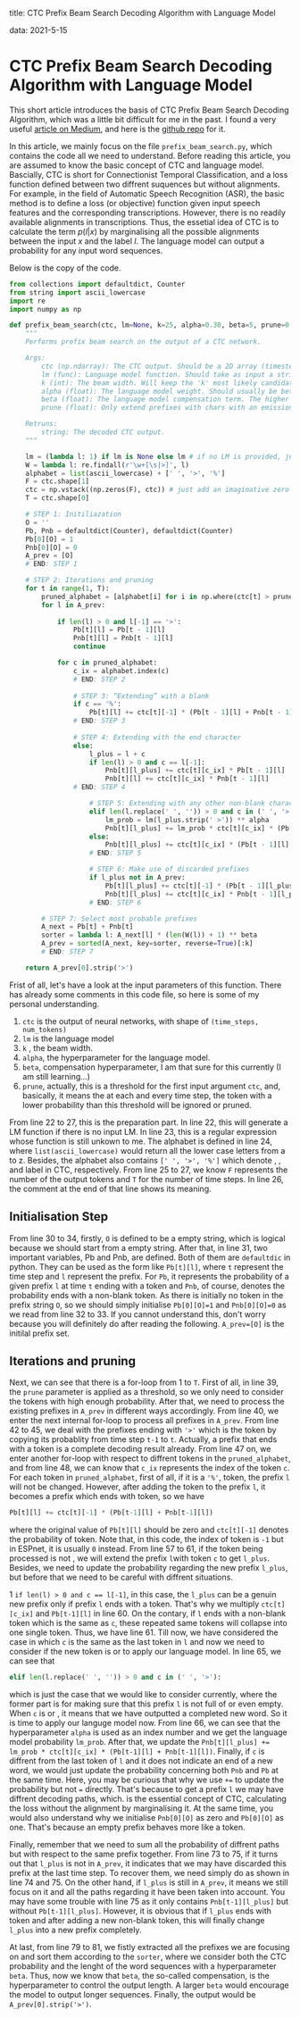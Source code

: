 title:	CTC Prefix Beam Search Decoding Algorithm with Language Model

data: 2021-5-15

# CTC Prefix Beam Search Decoding Algorithm with Language Model

This short article introduces the basis of CTC Prefix Beam Search Decoding Algorithm, which was a little bit difficult for me in the past. I found a very useful [article on Medium](https://medium.com/corti-ai/ctc-networks-and-language-models-prefix-beam-search-explained-c11d1ee23306), and here is the [github repo](https://github.com/corticph/prefix-beam-search) for it. 

In this article, we mainly focus on the file `prefix_beam_search.py`, which contains the code all we need to understand. Before reading this article, you are assumed to know the basic concept of CTC and language model. Bascially, CTC is short for Connectionist Temporal Classification, and a loss function defined between two diffrent suquences but without alignments. For example, in the field of Automatic Speech Recognition (ASR), the basic method is to define a loss (or objective) function given input speech features and the corresponding transcriptions. However, there is no readily available alignments in transcriptions. Thus, the essetial idea of CTC is to calculate the term $p(l|x)$ by marginalising all the possible alignments between the input $x$ and the label $l$. The language model can output a probability for any input word sequences. 

Below is the copy of the code.

```python
from collections import defaultdict, Counter
from string import ascii_lowercase
import re
import numpy as np

def prefix_beam_search(ctc, lm=None, k=25, alpha=0.30, beta=5, prune=0.001):
	"""
	Performs prefix beam search on the output of a CTC network.

	Args:
		ctc (np.ndarray): The CTC output. Should be a 2D array (timesteps x alphabet_size)
		lm (func): Language model function. Should take as input a string and output a probability.
		k (int): The beam width. Will keep the 'k' most likely candidates at each timestep.
		alpha (float): The language model weight. Should usually be between 0 and 1.
		beta (float): The language model compensation term. The higher the 'alpha', the higher the 'beta'.
		prune (float): Only extend prefixes with chars with an emission probability higher than 'prune'.

	Retruns:
		string: The decoded CTC output.
	"""

	lm = (lambda l: 1) if lm is None else lm # if no LM is provided, just set to function returning 1
	W = lambda l: re.findall(r'\w+[\s|>]', l)
	alphabet = list(ascii_lowercase) + [' ', '>', '%']
	F = ctc.shape[1]
	ctc = np.vstack((np.zeros(F), ctc)) # just add an imaginative zero'th step (will make indexing more intuitive)
	T = ctc.shape[0]

	# STEP 1: Initiliazation
	O = ''
	Pb, Pnb = defaultdict(Counter), defaultdict(Counter)
	Pb[0][O] = 1
	Pnb[0][O] = 0
	A_prev = [O]
	# END: STEP 1

	# STEP 2: Iterations and pruning
	for t in range(1, T):
		pruned_alphabet = [alphabet[i] for i in np.where(ctc[t] > prune)[0]]
		for l in A_prev:
			
			if len(l) > 0 and l[-1] == '>':
				Pb[t][l] = Pb[t - 1][l]
				Pnb[t][l] = Pnb[t - 1][l]
				continue  

			for c in pruned_alphabet:
				c_ix = alphabet.index(c)
				# END: STEP 2
				
				# STEP 3: “Extending” with a blank
				if c == '%':
					Pb[t][l] += ctc[t][-1] * (Pb[t - 1][l] + Pnb[t - 1][l])
				# END: STEP 3
				
				# STEP 4: Extending with the end character
				else:
					l_plus = l + c
					if len(l) > 0 and c == l[-1]:
						Pnb[t][l_plus] += ctc[t][c_ix] * Pb[t - 1][l]
						Pnb[t][l] += ctc[t][c_ix] * Pnb[t - 1][l]
				# END: STEP 4

					# STEP 5: Extending with any other non-blank character and LM constraints
					elif len(l.replace(' ', '')) > 0 and c in (' ', '>'):
						lm_prob = lm(l_plus.strip(' >')) ** alpha
						Pnb[t][l_plus] += lm_prob * ctc[t][c_ix] * (Pb[t - 1][l] + Pnb[t - 1][l])
					else:
						Pnb[t][l_plus] += ctc[t][c_ix] * (Pb[t - 1][l] + Pnb[t - 1][l])
					# END: STEP 5

					# STEP 6: Make use of discarded prefixes
					if l_plus not in A_prev:
						Pb[t][l_plus] += ctc[t][-1] * (Pb[t - 1][l_plus] + Pnb[t - 1][l_plus])
						Pnb[t][l_plus] += ctc[t][c_ix] * Pnb[t - 1][l_plus]
					# END: STEP 6

		# STEP 7: Select most probable prefixes
		A_next = Pb[t] + Pnb[t]
		sorter = lambda l: A_next[l] * (len(W(l)) + 1) ** beta
		A_prev = sorted(A_next, key=sorter, reverse=True)[:k]
		# END: STEP 7

	return A_prev[0].strip('>')
```

Frist of all, let's have a look at the input parameters of this function. There has already some comments in this code file, so here is some of my personal understanding. 

1.  `ctc` is the output of neural networks, with shape of `(time_steps, num_tokens)`
2.  `lm` is the language model 
3.  `k` , the beam width. 
4.  `alpha`, the hyperparameter for the language model. 
5.  `beta`, compensation hyperparameter, I am that sure for this currently (I am still learning...)
6.  `prune`, actually, this is a threshold for the first input argument `ctc`, and, basically, it means the at each and every time step, the token with a lower probability than this threshold will be ignored or pruned. 

From line 22 to 27, this is the preparation part. In line 22, this will generate a LM function if there is no input LM. In line 23, this is a regular expression whose function is still unkown to me. The alphabet is defined in line 24, where `list(ascii_lowercase)` would return all the lower case letters from a to z. Besides, the alphabet also contains `[' ', '>', '%']` which denote <space>, <end of sentence>, and <blank> label in CTC, respectively. From line 25 to 27, we know `F` represents the number of the output tokens and `T` for the number of time steps. In line 26, the comment at the end of that line shows its meaning. 

## Initialisation Step 

From line 30 to 34, firstly, `O` is defined to be a empty string, which is logical because we should start from a empty string. After that, in line 31, two important variables, Pb and Pnb, are defined. Both of them are `defaultdic` in python. They can be used as the form like `Pb[t][l]`, where `t` represent the time step and `l` represent the prefix. For `Pb`, it represents the probability of a given prefix `l` at time `t` ending with a <blank> token and `Pnb`, of course, denotes the probability ends with a non-blank token. As there is initially no token in the prefix string `O`, so we should simply initialise `Pb[0][O]=1` and `Pnb[0][O]=0` as we read from line 32 to 33. If you cannot understand this, don't worry because you will definitely do after reading the following. `A_prev=[O]` is the initilal prefix set. 

## Iterations and pruning 

Next, we can see that there is a for-loop from 1 to `T`. First of all, in line 39, the `prune` parameter is applied as a threshold, so we only need to consider the tokens with high enough probability. After that, we need to process the existing prefixes in `A_prev` in different ways accordingly. From line 40, we enter the next internal for-loop to process all prefixes in `A_prev`. From line 42 to 45, we deal with the prefixes ending with `'>'` which is the <end of sentence> token by copying its probablity from time step `t-1` to `t`. Actually, a prefix that ends with a <end of sentence> token is a complete decoding result already. From line 47 on, we enter another for-loop with respect to diffrent tokens in the `pruned_alphabet`, and from line 48, we can know that `c_ix` represents the index of the token `c`. For each token in `pruned_alphabet`, first of all, if it is a `'%'`, <blank> token, the prefix `l` will not be changed. However, after adding the <blank> token to the prefix `l`, it becomes a prefix which ends with <blank> token, so we have 

```python
Pb[t][l] += ctc[t][-1] * (Pb[t-1][l] + Pnb[t-1][l])
```

where the original value of `Pb[t][l]` should be zero and `ctc[t][-1]` denotes the probability of <blank> token. Note that, in this code, the index of <blank> token is `-1` but in ESPnet, it is usually `0` instead. From line 57 to 61, if the token being processed is not <blank>, we will extend the prefix `l`with token `c` to get `l_plus`. Besides, we need to update the probability regarding the new prefix `l_plus`, but before that we need to be careful with diffrent situations. 

1 `if len(l) > 0 and c == l[-1]`, in this case, the `l_plus` can be a genuin new prefix only if prefix `l` ends with a <blank> token. That's why we multiply `ctc[t][c_ix]` and `Pb[t-1][l]` in line 60. On the contary, if `l` ends with a non-blank token which is the same as `c`, these repeated same tokens will collapse into one single token. Thus, we have line 61. Till now, we have considered the case in which `c` is the same as the last token in `l` and now we need to consider if the new token is <space> or <end of sentence> to apply our language model. In line 65, we can see that 

```python
elif len(l.replace(' ', '')) > 0 and c in (' ', '>'):
```

which is just the case that we would like to consider currently, where the former part is for making sure that this prefix `l` is not full of <space> or even empty. When `c` is <space> or <end of sentece>, it means that we have outputted a completed new word. So it is time to apply our languge model now. From line 66, we can see that the hyperparameter `alpha` is used as an index number and we get the language model probability `lm_prob`. After that, we update the `Pnb[t][l_plus] += lm_prob * ctc[t][c_ix] * (Pb[t-1][l] + Pnb[t-1][l])`. Finally, if `c` is diffrent from the last token of  `l` and it does not indicate an end of a new word, we would just update the probability concerning both `Pnb` and `Pb` at the same time. Here, you may be curious that why we use `+=` to update the probability but not `=` directly. That's because to get a prefix `l` we may have diffrent decoding paths, which. is the essential concept of CTC, calculating the loss without the alignment by marginalising it. At the same time, you would also understand why we initialise `Pnb[0][O]` as zero and `Pb[0][O]` as one. That's because an empty prefix behaves more like a <blank> token. 

Finally, remember that we need to sum all the probability of diffrent paths but with respect to the same prefix together. From line 73 to 75, if it turns out that `l_plus` is not in `A_prev`, it indicates that we may have discarded this prefix at the last time step. To recover them, we need simply do as shown in line 74 and 75. On the other hand, if `l_plus` is still in `A_prev`, it means we still focus on it and all the paths regarding it have been taken into account. You may have some trouble with line 75 as it only contains `Pnb[t-1][l_plus]` but without `Pb[t-1][l_plus]`. However, it is obvious that if `l_plus` ends with <blank> token and after adding a new non-blank token, this will finally change `l_plus` into a new prefix completely. 

At last, from line 79 to 81, we fistly extracted all the prefixes we are focusing on and sort them according to the `sorter`, where we consider both the CTC probability and the lenght of the word sequences with a hyperparameter `beta`. Thus, now we know that `beta`, the so-called compensation, is the hyperparameter to control the output length. A larger `beta` would encourage the model to output longer sequences. Finally, the output would be `A_prev[0].strip('>')`. 